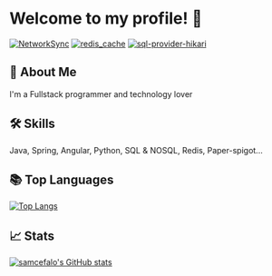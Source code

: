 # Welcome to my profile! 👋

[![NetworkSync](https://img.shields.io/github/watchers/samcefalo/NetworkSync?label=NetworkSync&style=social)](https://github.com/samcefalo/NetworkSync)
[![redis_cache](https://img.shields.io/github/watchers/samcefalo/redis_cache?label=redis_cache&style=social)](https://github.com/samcefalo/redis_cache)
[![sql-provider-hikari](https://img.shields.io/github/watchers/samcefalo/sql-provider-hikari?label=sql-provider-hikari&style=social)](https://github.com/samcefalo/sql-provider-hikari)


## 🚀 About Me
I'm a Fullstack programmer and technology lover

## 🛠 Skills
Java, Spring, Angular, Python, SQL & NOSQL, Redis, Paper-spigot...

## :books: Top Languages
[![Top Langs](https://github-readme-stats.vercel.app/api/top-langs/?username=samcefalo&theme=dark&hide=python)](https://github.com/samcefalo/)

## :chart_with_upwards_trend: Stats
[![samcefalo's GitHub stats](https://github-readme-stats.vercel.app/api?username=samcefalo&count_private=true&theme=dark)](https://github.com/samcefalo/)
